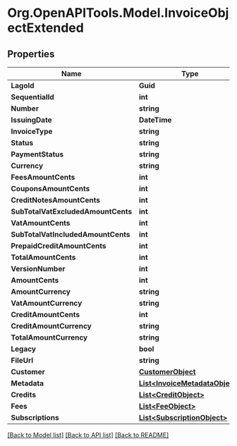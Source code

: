 # Org.OpenAPITools.Model.InvoiceObjectExtended

## Properties

Name | Type | Description | Notes
------------ | ------------- | ------------- | -------------
**LagoId** | **Guid** |  | 
**SequentialId** | **int** |  | 
**Number** | **string** |  | 
**IssuingDate** | **DateTime** |  | 
**InvoiceType** | **string** |  | 
**Status** | **string** |  | 
**PaymentStatus** | **string** |  | 
**Currency** | **string** |  | 
**FeesAmountCents** | **int** |  | 
**CouponsAmountCents** | **int** |  | 
**CreditNotesAmountCents** | **int** |  | 
**SubTotalVatExcludedAmountCents** | **int** |  | 
**VatAmountCents** | **int** |  | 
**SubTotalVatIncludedAmountCents** | **int** |  | 
**PrepaidCreditAmountCents** | **int** |  | 
**TotalAmountCents** | **int** |  | 
**VersionNumber** | **int** |  | 
**AmountCents** | **int** |  | 
**AmountCurrency** | **string** |  | 
**VatAmountCurrency** | **string** |  | 
**CreditAmountCents** | **int** |  | 
**CreditAmountCurrency** | **string** |  | 
**TotalAmountCurrency** | **string** |  | 
**Legacy** | **bool** |  | 
**FileUrl** | **string** |  | [optional] 
**Customer** | [**CustomerObject**](CustomerObject.md) |  | 
**Metadata** | [**List&lt;InvoiceMetadataObject&gt;**](InvoiceMetadataObject.md) |  | [optional] 
**Credits** | [**List&lt;CreditObject&gt;**](CreditObject.md) |  | 
**Fees** | [**List&lt;FeeObject&gt;**](FeeObject.md) |  | 
**Subscriptions** | [**List&lt;SubscriptionObject&gt;**](SubscriptionObject.md) |  | 

[[Back to Model list]](../README.md#documentation-for-models) [[Back to API list]](../README.md#documentation-for-api-endpoints) [[Back to README]](../README.md)

